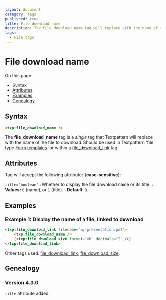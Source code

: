 ```yaml
---
layout: document
category: Tags
published: true
title: File download name
description: The file_download_name tag will replace with the name of the file to download.
tags:
  - File tags
---
```


# File download name

On this page:

* [Syntax](#syntax)
* [Attributes](#attributes)
* [Examples](#examples)
* [Genealogy](#genealogy)

## Syntax

~~~ html
<txp:file_download_name />
~~~

The **file_download_name** tag is a *single* tag that Textpattern will replace with the name of the file to download. Should be used in Textpattern 'file' type [Form templates](http://docs.textpattern.io/themes/form-templates-explained). or within a [file_download_link](file_download_link) tag.

## Attributes

Tag will accept the following attributes (**case-sensitive**):

`title="boolean"`
: Whether to display the file download name or its title.
: **Values:** `0` (name), or `1` (title).
: **Default:** `0`.

## Examples

### Example 1: Display the name of a file, linked to download

~~~ html
<txp:file_download_link filename="my-presentation.pdf">
    <txp:file_download_name />
    [<txp:file_download_size format="mb" decimals="2" />]
</txp:file_download_link>
~~~

Other tags used: [file_download_link](file_download_link), [file_download_size](file_download_size).

## Genealogy

### Version 4.3.0

`title` attribute added.
